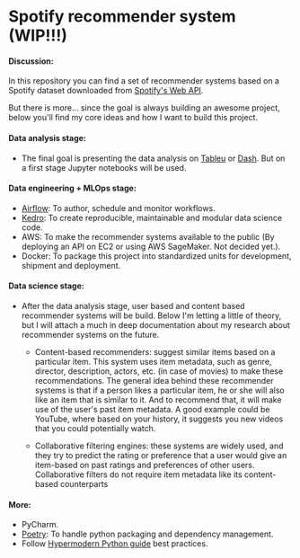 # Spotify recommender system (WIP!!!)


#### Discussion:
In this repository you can find a set of recommender systems based on a Spotify dataset downloaded from [Spotify's Web API](https://developer.spotify.com/documentation/web-api/reference/). 

But there is more... since the goal is always building an awesome project, below you'll find my core ideas and how I want to build this project.

#### Data analysis stage:
+ The final goal is presenting the data analysis on [Tableu](https://www.tableau.com) or [Dash](https://plotly.com/dash/). But on a first stage Jupyter notebooks will be used.

#### Data engineering + MLOps stage:
+ [Airflow](https://airflow.apache.org): To author, schedule and monitor workflows.
+ [Kedro](https://github.com/quantumblacklabs/kedro): To create reproducible, maintainable and modular data science code.
+ AWS: To make the recommender systems available to the public (By deploying an API on EC2 or using AWS SageMaker. Not decided yet.).
+ Docker: To package this project into standardized units for development, shipment and deployment.

#### Data science stage:
+ After the data analysis stage, user based and content based recommender systems will be build. Below I'm letting a little of theory, but I will attach a much in deep documentation about my research about recommender systems on the future.

  + Content-based recommenders: suggest similar items based on a particular item. This system uses item metadata, such as genre, director, description, actors, etc. (in case of movies) to make these recommendations. The general idea behind these recommender systems is that if a person likes a particular item, he or she will also like an item that is similar to it. And to recommend that, it will make use of the user's past item metadata. A good example could be YouTube, where based on your history, it suggests you new videos that you could potentially watch.

  + Collaborative filtering engines: these systems are widely used, and they try to predict the rating or preference that a user would give an item-based on past ratings and preferences of other users. Collaborative filters do not require item metadata like its content-based counterparts

#### More:
+ PyCharm.
+ [Poetry](https://python-poetry.org): To handle python packaging and dependency management.
+ Follow [Hypermodern Python guide](https://cjolowicz.github.io/posts/) best practices.
